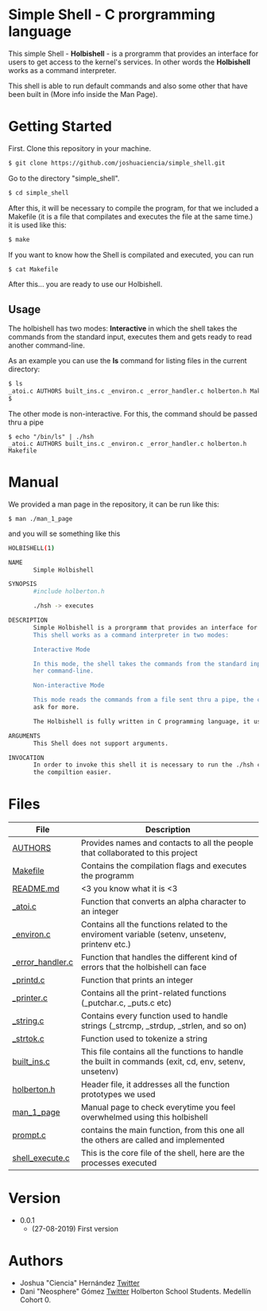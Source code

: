 # Simple Shell - C prorgramming language

This simple Shell - **Holbishell** - is a prorgramm that provides an interface for users to get access to the kernel's services. In other words the  **Holbishell** works as a command interpreter.

This shell is able to run default commands and also some other that have been built in (More info inside the Man Page).

# Getting Started

First. Clone this repository in your machine.
```sh
$ git clone https://github.com/joshuaciencia/simple_shell.git
```
Go to the directory "simple_shell".
```sh
$ cd simple_shell 
```
After this, it will be necessary to compile the program, for that we included a Makefile (it is a file that compilates and executes the file at the same time.) it is used like this:
```sh
$ make 
```
If you want to know how the Shell is compilated and executed, you can run 
```sh
$ cat Makefile
```
After this... you are ready to use our Holbishell.

##  Usage

The holbishell has two modes: **Interactive** in which the shell takes the commands from the standard input, executes them and gets ready to read another command-line.

As an example you can use the <b>ls</b> command for listing files in the current directory:

```sh
$ ls
_atoi.c AUTHORS built_ins.c _environ.c _error_handler.c holberton.h Makefile
$ 
```
The other mode is non-interactive. For this, the command should be passed thru a pipe
```
$ echo "/bin/ls" | ./hsh
_atoi.c AUTHORS built_ins.c _environ.c _error_handler.c holberton.h Makefile
```
# Manual
We provided a man page in the repository, it can be run like this:
```
$ man ./man_1_page
```
and you will se something like this 

```sh
HOLBISHELL(1)                                                                      General Commands Manual                                                                       HOLBISHELL(1)

NAME
       Simple Holbishell

SYNOPSIS
       #include holberton.h

       ./hsh -> executes

DESCRIPTION
       Simple Holbishell is a prorgramm that provides an interface for users to get access to the kernel's services.  
       This shell works as a command interpreter in two modes:

       Interactive Mode

       In this mode, the shell takes the commands from the standard input, executes them and gets ready to read anot
       her command-line.

       Non-interactive Mode

       This mode reads the commands from a file sent thru a pipe, the commands will be executed and the shell won't 
       ask for more.

       The Holbishell is fully written in C programming language, it uses systemcalls and regular C functions.

ARGUMENTS
       This Shell does not support arguments.

INVOCATION
       In order to invoke this shell it is necessary to run the ./hsh command. We also provided a Makefile to make 
       the compiltion easier.
```
# Files
| File | Description |
| ------ | ------ |
|[AUTHORS](https://github.com/joshuaciencia/simple_shell/blob/Test/AUTHORS "AUTHORS") | Provides names and contacts to all the people that collaborated to this project |
| [Makefile](https://github.com/joshuaciencia/simple_shell/blob/Test/Makefile "Makefile") | Contains the compilation flags and executes the programm |
| [README.md](https://github.com/joshuaciencia/simple_shell/blob/Test/README.md "README.md")| <3 you know what it is <3 |
| [_atoi.c](https://github.com/joshuaciencia/simple_shell/blob/Test/_atoi.c "_atoi.c")| Function that converts an alpha character to an integer |
| [_environ.c](https://github.com/joshuaciencia/simple_shell/blob/Test/_environ.c "_environ.c")| Contains all the functions related to the enviroment variable (setenv, unsetenv, printenv etc.)  |
| [_error_handler.c](https://github.com/joshuaciencia/simple_shell/blob/Test/_error_handler.c "_error_handler.c") |  Function that handles the different kind of errors that the holbishell can face |
| [_printd.c](https://github.com/joshuaciencia/simple_shell/blob/Test/_printd.c "_printd.c") | Function that prints an integer |
| [_printer.c](https://github.com/joshuaciencia/simple_shell/blob/Test/_printer.c "_printer.c") |Contains all the print-related functions (_putchar.c, _puts.c etc)  |
| [_string.c](https://github.com/joshuaciencia/simple_shell/blob/Test/_string.c "_string.c") | Contains every function used to handle strings (_strcmp, _strdup, _strlen, and so on)  |
| [_strtok.c](https://github.com/joshuaciencia/simple_shell/blob/Test/_strtok.c "_strtok.c") | Function used to tokenize a string |
| [built_ins.c](https://github.com/joshuaciencia/simple_shell/blob/Test/built_ins.c "built_ins.c") | This file contains all the functions to handle the built in commands (exit, cd, env, setenv, unsetenv) |
| [holberton.h](https://github.com/joshuaciencia/simple_shell/blob/Test/holberton.h "holberton.h") | Header file, it addresses all the function prototypes we used |
| [man_1_page](https://github.com/joshuaciencia/simple_shell/blob/Test/man_1_page "man_1_page") | Manual page to check everytime you feel overwhelmed using this holbishell |
| [prompt.c](https://github.com/joshuaciencia/simple_shell/blob/Test/prompt.c "prompt.c") | contains the main function, from this one all the others are called and implemented |
| [shell_execute.c](https://github.com/joshuaciencia/simple_shell/blob/Test/shell_execute.c "shell_execute.c") | This is the core file of the shell, here are the processes executed |


# Version
* 0.0.1
    * (27-08-2019) First version
# Authors
* Joshua "Ciencia" Hernández [Twitter](https://twitter.com/JoshuaH63560195)
* Dani "Neosphere" Gómez [Twitter](https://twitter.com/darkinss)
	Holberton School Students. Medellín Cohort 0.
